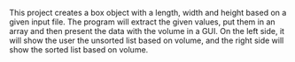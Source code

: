 This project creates a box object with a length, width and height based on a given input file. The program will extract the given values, put them in an array and then present the data with the volume in a GUI. On the left side, it will show the user the unsorted list based on volume, and the right side will show the sorted list based on volume.
